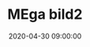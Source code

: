 ---
title: MEga bild2
description: superduper asdasdas dasdasdyipiii
image: /photos/01.jpg
date: '2020-04-30 09:00:00'
---
